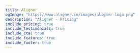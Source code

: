 ```yaml
---
title: Aligner
ogImage: "https://www.aligner.io/images/aligner-logo.png"
description: "Aligner - Pricing"
include_pricing: true
include_testimonials: true
include_cta: true
include_features: true
include_footer: true
---
```

